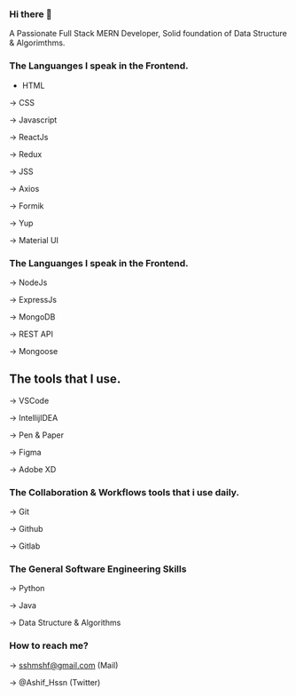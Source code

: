 ### Hi there 👋

<!--
**shrtshf/shrtshf** is a ✨ _special_ ✨ repository because its `README.md` (this file) appears on your GitHub profile.

Here are some ideas to get you started:

- 🔭 I’m currently working on ...
- 🌱 I’m currently learning ...
- 👯 I’m looking to collaborate on ...
- 🤔 I’m looking for help with ...
- 💬 Ask me about ...
- 📫 How to reach me: ...
- 😄 Pronouns: ...
- ⚡ Fun fact: ...
-->
A Passionate Full Stack MERN Developer, Solid foundation of Data Structure & Algorimthms.

### The Languanges I speak in the Frontend.

* HTML

-> CSS

-> Javascript

-> ReactJs

-> Redux

-> JSS

-> Axios

-> Formik

-> Yup

-> Material UI


### The Languanges I speak in the Frontend.

-> NodeJs

-> ExpressJs

-> MongoDB

-> REST API

-> Mongoose


## The tools that I use.

-> VSCode

-> IntellijIDEA

-> Pen & Paper

-> Figma

-> Adobe XD



### The Collaboration & Workflows tools that i use daily.



-> Git

-> Github

-> Gitlab

### The General Software Engineering Skills 

-> Python

-> Java

-> Data Structure & Algorithms



### How to reach me?



-> sshmshf@gmail.com (Mail)

-> @Ashif_Hssn (Twitter)



